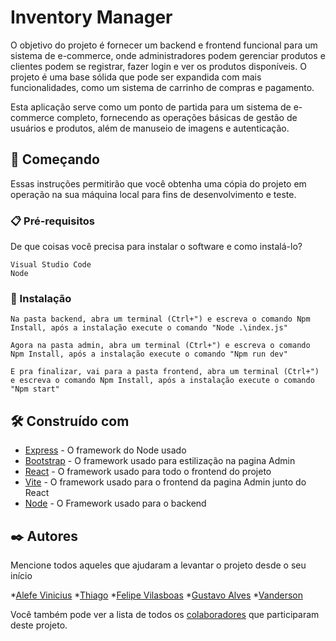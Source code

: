# Inventory Manager

O objetivo do projeto é fornecer um backend e frontend funcional para um sistema de e-commerce, onde administradores podem gerenciar produtos e clientes podem se registrar, fazer login e ver os produtos disponíveis. O projeto é uma base sólida que pode ser expandida com mais funcionalidades, como um sistema de carrinho de compras e pagamento.

Esta aplicação serve como um ponto de partida para um sistema de e-commerce completo, fornecendo as operações básicas de gestão de usuários e produtos, além de manuseio de imagens e autenticação.

## 🚀 Começando

Essas instruções permitirão que você obtenha uma cópia do projeto em operação na sua máquina local para fins de desenvolvimento e teste.

### 📋 Pré-requisitos

De que coisas você precisa para instalar o software e como instalá-lo?

```
Visual Studio Code
Node
```

### 🔧 Instalação
```
Na pasta backend, abra um terminal (Ctrl+") e escreva o comando Npm Install, após a instalação execute o comando "Node .\index.js"
```

```
Agora na pasta admin, abra um terminal (Ctrl+") e escreva o comando Npm Install, após a instalação execute o comando "Npm run dev"

E pra finalizar, vai para a pasta frontend, abra um terminal (Ctrl+") e escreva o comando Npm Install, após a instalação execute o comando "Npm start"
```

## 🛠️ Construído com


* [Express](https://expressjs.com/pt-br/) - O framework do Node usado
* [Bootstrap](https://getbootstrap.com) - O framework usado para estilização na pagina Admin
* [React](https://react.dev) - O framework usado para todo o frontend do projeto
* [Vite](https://vitejs.dev) - O framework usado para o frontend da pagina Admin junto do React
* [Node](https://nodejs.org/en) - O Framework usado para o backend

## ✒️ Autores

Mencione todos aqueles que ajudaram a levantar o projeto desde o seu início

*[Alefe Vinicius](https://github.com/Jsn0770)
*[Thiago](https://github.com/ThiagoLSV)
*[Felipe Vilasboas](https://github.com/FelipeVilas)
*[Gustavo Alves](https://github.com/GustaLVS)
*[Vanderson](https://github.com/VanGogh201)

Você também pode ver a lista de todos os [colaboradores](https://github.com/Jsn0770/inventorymanager/graphs/contributors) que participaram deste projeto.
